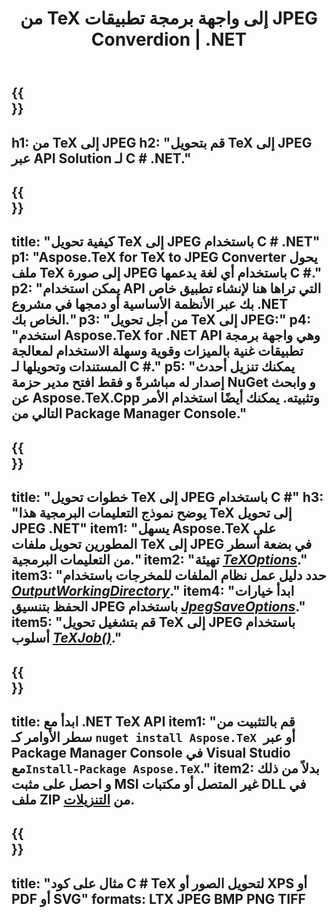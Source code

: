 ﻿---
translation: true
template: /_templates/_conversion-child-net.md
title: من TeX إلى واجهة برمجة تطبيقات JPEG Converdion | .NET
description: وظيفة تحويل TeX إلى JPEG. ادمج مكتبة .NET المحلية هذه في مشروعك أو استخدم التطبيقات عبر الأنظمة الأساسية لتحويل TeX إلى JPEG.
keywords: 'tex إلى jpeg api net و دمج tex2jpeg c #'
url: /net/conversion/tex-to-jpeg/
family: tex
platformtag: net
feature: conversion
informat: TEX
outformat: JPEG
otherformats: BMP PNG TIFF PDF SVG XPS
---


{{<section banner>}}
---
h1: من TeX إلى JPEG
h2: "قم بتحويل TeX إلى JPEG عبر API Solution لـ C # .NET."
---

{{<section overview>}}
---
title: "كيفية تحويل TeX إلى JPEG باستخدام C # .NET"
p1: "Aspose.TeX for TeX to JPEG Converter يحول ملف TeX إلى صورة JPEG باستخدام أي لغة يدعمها C #."
p2: "يمكن استخدام API التي تراها هنا لإنشاء تطبيق خاص بك عبر الأنظمة الأساسية أو دمجها في مشروع .NET الخاص بك."
p3: "من أجل تحويل TeX إلى JPEG:"
p4: "استخدم Aspose.TeX for .NET API وهي واجهة برمجة تطبيقات غنية بالميزات وقوية وسهلة الاستخدام لمعالجة المستندات وتحويلها لـ C #."
p5: "يمكنك تنزيل أحدث إصدار له مباشرةً و فقط افتح مدير حزمة NuGet و وابحث عن Aspose.TeX.Cpp وتثبيته. يمكنك أيضًا استخدام الأمر التالي من Package Manager Console."
---

{{<section feature1>}}
---
title: "خطوات تحويل TeX إلى JPEG باستخدام C #"
h3: "يوضح نموذج التعليمات البرمجية هذا TeX إلى تحويل JPEG .NET"
item1: "يسهل Aspose.TeX على المطورين تحويل ملفات TeX إلى JPEG في بضعة أسطر من التعليمات البرمجية."
item2: "تهيئة [*TeXOptions*](https://reference.aspose.com/tex/net/aspose.tex/texoptions/)."
item3: "حدد دليل عمل نظام الملفات للمخرجات باستخدام [*OutputWorkingDirectory*](https://reference.aspose.com/tex/net/aspose.tex/texoptions/outputworkingdirectory/)."
item4: "ابدأ خيارات الحفظ بتنسيق JPEG باستخدام [*JpegSaveOptions*](https://reference.aspose.com/tex/net/aspose.tex.presentation.image/jpegsaveoptions/)."
item5: "قم بتشغيل تحويل TeX إلى JPEG باستخدام أسلوب [*TeXJob()*](https://reference.aspose.com/tex/net/aspose.tex/texjob/)."
---

{{<section feature2>}}
---
title: ابدأ مع .NET TeX API
item1: "قم بالتثبيت من سطر الأوامر كـ ```nuget install Aspose.TeX ```أو عبر Package Manager Console في Visual Studio مع```Install-Package Aspose.TeX```."
item2: بدلاً من ذلك و احصل على مثبت MSI غير المتصل أو مكتبات DLL في ملف ZIP من [التنزيلات](https://releases.aspose.com/tex/net).
---

{{<section widget>}}
---
title: "مثال على كود C # TeX لتحويل الصور أو XPS أو PDF أو SVG"
formats: LTX JPEG BMP PNG TIFF
---
